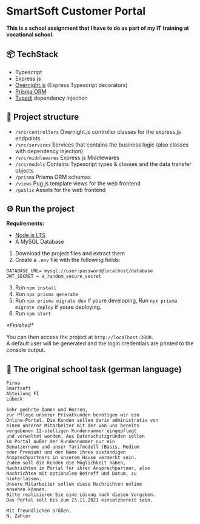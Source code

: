 # SmartSoft Customer Portal
**This is a school assignment that I have to do as part of my IT training at vocational school.**

## 📦 TechStack
- Typescript
- Express.js
- [Overnight.js](https://github.com/seanpmaxwell/overnight/) (Express Typescript decorators)
- [Prisma ORM](https://www.prisma.io/)
- [Typedi](https://github.com/typestack/typedi) dependency injection

## 📁 Project structure
- `/src/controllers` Overnight.js controller classes for the express.js endpoints
- `/src/services` Services that contains the business logic (also classes with dependency injection)
- `/src/middlewares` Express.js Middlewares
- `/src/models` Contains Typescript types & classes and the data transfer objects
- `/prisma` Prisma ORM schemas
- `/views` Pug.js template views for the web frontend
- `/public` Assets for the web frontend

## ⚙ Run the project
**Requirements:**
- [Node.js LTS](https://nodejs.org/en/)
- A MySQL Database

1. Download the project files and extract them
2. Create a `.env` file with the following fields:
```env
DATABASE_URL= mysql://user:password@localhost/database 
JWT_SECRET = a_random_secure_secret
```
3. Run `npm install`
4. Run `npx prisma generate`
5. Run `npx prisma migrate dev` if youre developing, Run `npx prisma migrate deploy` if youre deploying.
6. Run `npm start`

*\*Finished\**

You can then access the project at `http://localhost:3000`.  
A default user will be generated and the login credentials are printed to the console output.

## 📃 The original school task (german language)
```
Firma
Smartsoft
Abteilung FI
Lübeck

Sehr geehrte Damen und Herren,
zur Pflege unserer Privatkunden benötigen wir ein
Online-Portal. Die Kunden sollen darin administrativ von
einem unserer Mitarbeiter mit der von uns bereits
vergebenen 12-stelligen Kundennummer eingepflegt
und verwaltet werden. Aus Datenschutzgründen sollen
im Portal außer der Kundennummer nur ein
Benutzername und unser Tarifmodell (Basis, Medium
oder Premium) und der Name ihres zuständigen
Ansprechpartners in unserem Hause vermerkt sein.
Zudem soll die Kunden die Möglichkeit haben,
Nachrichten im Portal für ihren Ansprechpartner, also
Nachrichten mit optionalem Betreff und Datum, zu
hinterlassen.
Unsere Mitarbeiter sollen diese Nachrichten online
ansehen können.
Bitte realisieren Sie eine Lösung nach diesen Vorgaben.
Das Portal soll bis zum 23.11.2021 einsatzbereit sein.

Mit freundlichen Grüßen,
N. Zähler
```
